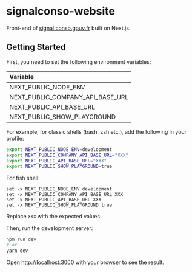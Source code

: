 # signalconso-website

Front-end of [signal.conso.gouv.fr](https://signal.conso.gouv.fr/) built on Next.js.

## Getting Started

First, you need to set the following environment variables:

| Variable                         |
| :------------------------------- |
| NEXT_PUBLIC_NODE_ENV             |
| NEXT_PUBLIC_COMPANY_API_BASE_URL |
| NEXT_PUBLIC_API_BASE_URL         |
| NEXT_PUBLIC_SHOW_PLAYGROUND      |

For example, for classic shells (bash, zsh etc.), add the following in your profile:

```bash
export NEXT_PUBLIC_NODE_ENV=development
export NEXT_PUBLIC_COMPANY_API_BASE_URL="XXX"
export NEXT_PUBLIC_API_BASE_URL="XXX"
export NEXT_PUBLIC_SHOW_PLAYGROUND=true
```

For fish shell:

```fish
set -x NEXT_PUBLIC_NODE_ENV development
set -x NEXT_PUBLIC_COMPANY_API_BASE_URL XXX
set -x NEXT_PUBLIC_API_BASE_URL XXX
set -x NEXT_PUBLIC_SHOW_PLAYGROUND true
```

Replace `XXX` with the expected values.

Then, run the development server:

```bash
npm run dev
# or
yarn dev
```

Open [http://localhost:3000](http://localhost:3000) with your browser to see the result.
